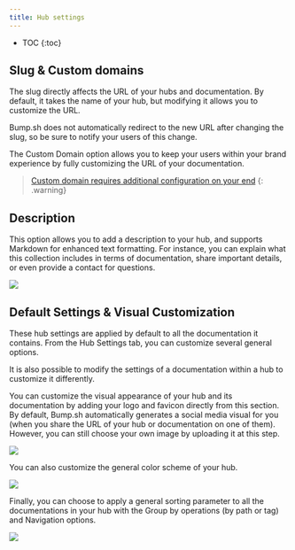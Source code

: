 ```yaml
---
title: Hub settings
---
```


- TOC
{:toc}

## Slug & Custom domains

The slug directly affects the URL of your hubs and documentation. By default, it takes the name of your hub, but modifying it allows you to customize the URL.

Bump.sh does not automatically redirect to the new URL after changing the slug, so be sure to notify your users of this change.

The Custom Domain option allows you to keep your users within your brand experience by fully customizing the URL of your documentation.

> [Custom domain requires additional configuration on your end](/help/custom-domains)
{: .warning}

## Description

This option allows you to add a description to your hub, and supports Markdown for enhanced text formatting. For instance, you can explain what this collection includes in terms of documentation, share important details, or even provide a contact for questions.

![](/images/help/slug-hub.png)

## Default Settings & Visual Customization

These hub settings are applied by default to all the documentation it contains. From the Hub Settings tab, you can customize several general options.

It is also possible to modify the settings of a documentation within a hub to customize it differently.
  
You can customize the visual appearance of your hub and its documentation by adding your logo and favicon directly from this section. By default, Bump.sh automatically generates a social media visual for you (when you share the URL of your hub or documentation on one of them). However, you can still choose your own image by uploading it at this step.

![](/images/help/hubs-customization.png)

You can also customize the general color scheme of your hub.

![](/images/help/color-scheme.png)

Finally, you can choose to apply a general sorting parameter to all the documentations in your hub with the Group by operations (by path or tag) and Navigation options.

![](/images/help/operations-navigations.png)